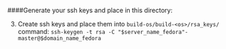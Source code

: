 ####Generate your ssh keys and place in this directory:

3. Create ssh keys and place them into `build-os/build-<os>/rsa_keys/`
  command: `ssh-keygen -t rsa -C "$server_name_fedora"-master@$domain_name_fedora`
